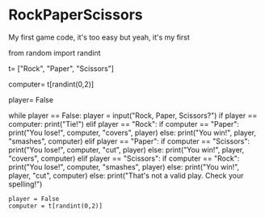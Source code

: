 # RockPaperScissors
My first game code, it's too easy but yeah, it's my first 

from random import randint

t= ["Rock", "Paper", "Scissors"]

computer= t[randint(0,2)]

player= False

while player == False:
    player = input("Rock, Paper, Scissors?")
    if player == computer:
        print("Tie!")
    elif player == "Rock":
        if computer == "Paper":
            print("You lose!", computer, "covers", player)
        else:
            print("You win!", player, "smashes", computer)
    elif player == "Paper":
        if computer == "Scissors":
            print("You lose!", computer, "cut", player)
        else:
            print("You win!", player, "covers", computer)
    elif player == "Scissors":
        if computer == "Rock":
            print("You lose!", computer, "smashes", player)
        else:
            print("You win!", player, "cut", computer)
    else:
        print("That's not a valid play. Check your spelling!")

    player = False
    computer = t[randint(0,2)]
    

